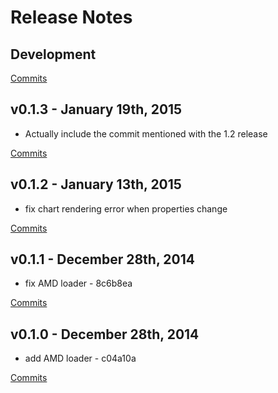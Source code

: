 # Release Notes

## Development

[Commits](https://github.com/jhudson8/react-chartjs/compare/v0.1.3...master)

## v0.1.3 - January 19th, 2015
- Actually include the commit mentioned with the 1.2 release


[Commits](https://github.com/jhudson8/react-chartjs/compare/v0.1.2...master)

## v0.1.2 - January 13th, 2015
- fix chart rendering error when properties change


[Commits](https://github.com/jhudson8/react-chartjs/compare/v0.1.1...master)

## v0.1.1 - December 28th, 2014
- fix AMD loader - 8c6b8ea


[Commits](https://github.com/jhudson8/react-chartjs/compare/v0.1.0...v0.1.1)

## v0.1.0 - December 28th, 2014
- add AMD loader - c04a10a


[Commits](https://github.com/jhudson8/react-chartjs/compare/9b5d365...v0.1.0)
